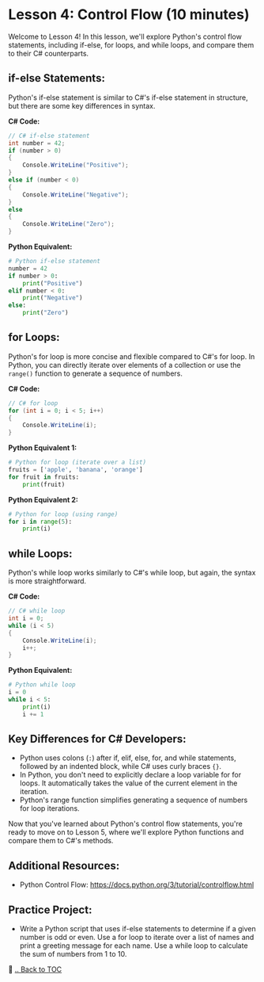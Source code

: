 # Lesson 4: Control Flow (10 minutes)

Welcome to Lesson 4! In this lesson, we'll explore Python's control flow statements, including if-else, for loops, and while loops, and compare them to their C# counterparts.

## if-else Statements:
Python's if-else statement is similar to C#'s if-else statement in structure, but there are some key differences in syntax.

**C# Code:**
```csharp
// C# if-else statement
int number = 42;
if (number > 0)
{
    Console.WriteLine("Positive");
}
else if (number < 0)
{
    Console.WriteLine("Negative");
}
else
{
    Console.WriteLine("Zero");
}
```

**Python Equivalent:**
```python
# Python if-else statement
number = 42
if number > 0:
    print("Positive")
elif number < 0:
    print("Negative")
else:
    print("Zero")
```

## for Loops:
Python's for loop is more concise and flexible compared to C#'s for loop. In Python, you can directly iterate over elements of a collection or use the `range()` function to generate a sequence of numbers.

**C# Code:**
```csharp
// C# for loop
for (int i = 0; i < 5; i++)
{
    Console.WriteLine(i);
}
```

**Python Equivalent 1:**
```python
# Python for loop (iterate over a list)
fruits = ['apple', 'banana', 'orange']
for fruit in fruits:
    print(fruit)
```

**Python Equivalent 2:**
```python
# Python for loop (using range)
for i in range(5):
    print(i)
```

## while Loops:
Python's while loop works similarly to C#'s while loop, but again, the syntax is more straightforward.

**C# Code:**
```csharp
// C# while loop
int i = 0;
while (i < 5)
{
    Console.WriteLine(i);
    i++;
}
```

**Python Equivalent:**
```python
# Python while loop
i = 0
while i < 5:
    print(i)
    i += 1
```

## Key Differences for C# Developers:
- Python uses colons (`:`) after if, elif, else, for, and while statements, followed by an indented block, while C# uses curly braces `{}`.
- In Python, you don't need to explicitly declare a loop variable for for loops. It automatically takes the value of the current element in the iteration.
- Python's range function simplifies generating a sequence of numbers for loop iterations.

Now that you've learned about Python's control flow statements, you're ready to move on to Lesson 5, where we'll explore Python functions and compare them to C#'s methods.

## Additional Resources:
- Python Control Flow: https://docs.python.org/3/tutorial/controlflow.html

## Practice Project:
- Write a Python script that uses if-else statements to determine if a given number is odd or even. Use a for loop to iterate over a list of names and print a greeting message for each name. Use a while loop to calculate the sum of numbers from 1 to 10.

🔗 [.. Back to TOC](./learn-python-in-half-day-lesson--toc.md)